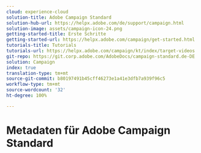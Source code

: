 ```yaml
---
cloud: experience-cloud
solution-title: Adobe Campaign Standard
solution-hub-url: https://helpx.adobe.com/de/support/campaign.html
solution-image: assets/campaign-icon-24.png
getting-started-title: Erste Schritte
getting-started-url: https://helpx.adobe.com/campaign/get-started.html
tutorials-title: Tutorials
tutorials-url: https://helpx.adobe.com/campaign/kt/index/target-videos.html
git-repo: https://git.corp.adobe.com/AdobeDocs/campaign-standard.de-DE
solution: Campaign
index: true
translation-type: tm+mt
source-git-commit: b80197491b45cff46273e1a41e3dfb7a939f96c5
workflow-type: tm+mt
source-wordcount: '32'
ht-degree: 100%

---
```



# Metadaten für Adobe Campaign Standard
